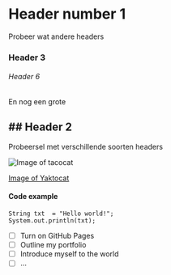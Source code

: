# Header number 1
Probeer wat andere headers
### Header 3
###### Header 6
En nog een grote
## ## Header 2

Probeersel met verschillende soorten headers

![Image of tacocat](https://www.explodingkittens.com/cdn/shop/files/instructions-tacocat.webp?v=D1668036156&width=200)

[Image of Yaktocat](https://octodex.github.com/images/yaktocat.png)


#### Code example
``` ABAP
String txt  = "Hello world!";
System.out.println(txt);
``` 


- [ ] Turn on GitHub Pages
- [ ] Outline my portfolio
- [ ] Introduce myself to the world
- [ ]  ...
